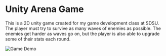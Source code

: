 # Unity Arena Game
This is a 2D unity game created for my game development class at SDSU. The player must try to survive as many waves of enemies as possible. The enemies get harder as waves go on, but the player is also able to upgrade some of their stats each round.


![Game Demo](demo.gif)
